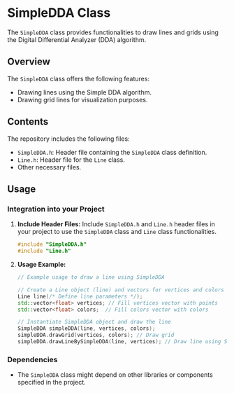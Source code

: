 # SimpleDDA Class

The `SimpleDDA` class provides functionalities to draw lines and grids using the Digital Differential Analyzer (DDA) algorithm.

## Overview

The `SimpleDDA` class offers the following features:

- Drawing lines using the Simple DDA algorithm.
- Drawing grid lines for visualization purposes.

## Contents

The repository includes the following files:

- `SimpleDDA.h`: Header file containing the `SimpleDDA` class definition.
- `Line.h`: Header file for the `Line` class.
- Other necessary files.

## Usage

### Integration into your Project

1. **Include Header Files:** Include `SimpleDDA.h` and `Line.h` header files in your project to use the `SimpleDDA` class and `Line` class functionalities.

    ```cpp
    #include "SimpleDDA.h"
    #include "Line.h"
    ```

2. **Usage Example:**

    ```cpp
    // Example usage to draw a line using SimpleDDA

    // Create a Line object (line) and vectors for vertices and colors
    Line line(/* Define line parameters */);
    std::vector<float> vertices; // Fill vertices vector with points
    std::vector<float> colors;  // Fill colors vector with colors

    // Instantiate SimpleDDA object and draw the line
    SimpleDDA simpleDDA(line, vertices, colors);
    simpleDDA.drawGrid(vertices, colors); // Draw grid
    simpleDDA.drawLineBySimpleDDA(line, vertices); // Draw line using Simple DDA algorithm
    ```

### Dependencies

- The `SimpleDDA` class might depend on other libraries or components specified in the project.

